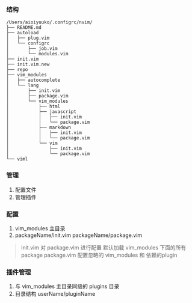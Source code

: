 ### 结构

```
/Users/aioiyuuko/.configrc/nvim/
├── README.md
├── autoload
│   ├── plug.vim
│   └── configrc
│       ├── job.vim
│       └── modules.vim
├── init.vim
├── init.vim.new
├── repo
├── vim_modules
│   ├── autocomplete
│   └── lang
│       ├── init.vim
│       ├── package.vim
│       └── vim_modules
│           ├── html
│           ├── javascript
│           │   ├── init.vim
│           │   └── package.vim
│           ├── markdown
│           │   ├── init.vim
│           │   └── package.vim
│           └── vim
│               ├── init.vim
│               └── package.vim
└── viml
```

### 管理

1. 配置文件
1. 管理插件

### 配置

1. vim_modules 主目录
1. packageName/init.vim packageName/package.vim
> init.vim 对 package.vim 进行配置
> 默认加载 vim_modules 下面的所有 package
> package.vim 配置忽略的 vim_modules 和 依赖的plugin

### 插件管理

1. 与 vim_modules 主目录同级的 plugins 目录
1. 目录结构 userName/pluginName
